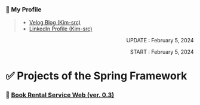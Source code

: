 <!-- 작성자 소개 -->
### 🎁 My Profile
> - [Velog Blog (Kim-src)](https://velog.io/@kim-src/series)
> - [LinkedIn Profile (Kim-src)](https://www.linkedin.com/in/chang-seong-kim-7826142a0/)

<!-- Dates -->
<p align="right">UPDATE : February 5, 2024</p>
<p align="right">START : February 5, 2024</p>

<!-- Title -->
# ✅ Projects of the Spring Framework

<!-- Contents -->
### 🚀 [Book Rental Service Web (ver. 0.3)](https://github.com/Kim-src/Spring/tree/main/1.%20Spring%20Framework/Book%20Rental%20Service%20Web)
